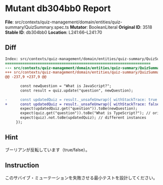 # Mutant db304bb0 Report

**File**: src/contexts/quiz-management/domain/entities/quiz-summary/QuizSummary.spec.ts
**Mutator**: BooleanLiteral
**Original ID**: 3518
**Stable ID**: db304bb0
**Location**: L241:66–L241:70

## Diff

```diff
Index: src/contexts/quiz-management/domain/entities/quiz-summary/QuizSummary.spec.ts
===================================================================
--- src/contexts/quiz-management/domain/entities/quiz-summary/QuizSummary.spec.ts	original
+++ src/contexts/quiz-management/domain/entities/quiz-summary/QuizSummary.spec.ts	mutated #3518
@@ -237,9 +237,9 @@
 
       const newQuestion = "What is JavaScript?";
       const result = quiz.update("question", newQuestion);
 
-      const updatedQuiz = result._unsafeUnwrap({ withStackTrace: true });
+      const updatedQuiz = result._unsafeUnwrap({ withStackTrace: false });
       expect(updatedQuiz.get("question")).toBe(newQuestion);
       expect(quiz.get("question")).toBe("What is TypeScript?"); // original unchanged
       expect(quiz).not.toBe(updatedQuiz); // different instances
     });
```

## Hint

ブーリアンが反転しています（true/false）。

## Instruction

このサバイブ・ミューテーションを失敗させる最小テストを設計してください。
